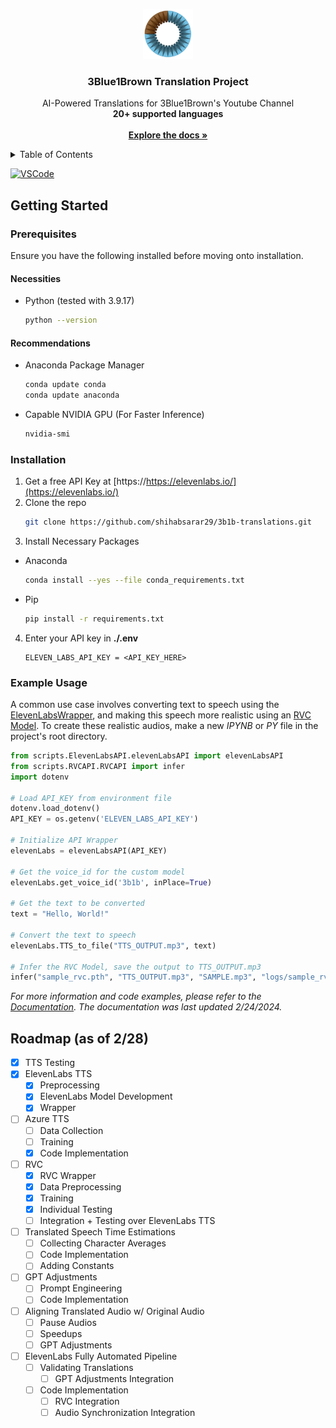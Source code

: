 <a name="readme-top"></a>


<!-- PROJECT LOGO -->

<div align="center">
  <a href="https://github.com/shihabsarar29/3b1b-translations/">
    <img src="docs/images/logo.png" alt="Logo" width="80" height="80">
  </a>

<h3 align="center">3Blue1Brown Translation Project</h3>

<p align="center">
    AI-Powered Translations for 3Blue1Brown's Youtube Channel<br>  <strong>20+ supported languages</strong> 
    <br />
    <br>
    <a href="docs/"><strong>Explore the docs »</strong></a>
  </p>
</div>



<!-- TABLE OF CONTENTS -->

<details>
  <summary>Table of Contents</summary>
  <ol>
    <li>
      <a href="#getting-started">Getting Started</a>
      <ul>
        <li><a href="#prerequisites">Prerequisites</a></li>
        <li><a href="#installation">Installation</a></li>
        <li><a href="#example-usage">Example Usage</a></li>
      </ul>
    </li>
    <li><a href="#roadmap">Roadmap</a></li>
  </ol>
</details>

<!---
Project Shields
-->
[![VSCode][vscode-shield]][vscode-url]

<!-- ABOUT THE PROJECT 
## About The Project

[![Product Name Screen Shot][product-screenshot]](https://example.com)

Here's a blank template to get started: To avoid retyping too much info. Do a search and replace with your text editor for the following: `github_username`, `repo_name`, `twitter_handle`, `linkedin_username`, `email_client`, `email`, `project_title`, `project_description`

<p align="right">(<a href="#readme-top">back to top</a>)</p>-->

<!-- GETTING STARTED -->

## <a name="started"></a>Getting Started

### Prerequisites

Ensure you have the following installed before moving onto installation.

#### Necessities

* Python (tested with 3.9.17)
  ```sh
  python --version
  ```

#### Recommendations

* Anaconda Package Manager
  ```sh
  conda update conda
  conda update anaconda
  ```
* Capable NVIDIA GPU (For Faster Inference)
  ```sh
  nvidia-smi
  ```

### Installation

1. Get a free API Key at [https://https://elevenlabs.io/](https://elevenlabs.io/)
2. Clone the repo
   ```sh
   git clone https://github.com/shihabsarar29/3b1b-translations.git
   ```
3. Install Necessary Packages
- Anaconda
  ```sh
  conda install --yes --file conda_requirements.txt
  ```
- Pip
  ```sh
  pip install -r requirements.txt
  ```
4. Enter your API key in **./.env**
   ```console
   ELEVEN_LABS_API_KEY = <API_KEY_HERE>
   ```

### Example Usage
A common use case involves converting text to speech using the [ElevenLabsWrapper](docs/ElevenLabsWrapper.md), and making this speech more realistic using an [RVC Model](docs/RVCWrapper.md). To create these realistic audios, make a new _IPYNB_ or _PY_ file in the project's root directory.
```Python
from scripts.ElevenLabsAPI.elevenLabsAPI import elevenLabsAPI
from scripts.RVCAPI.RVCAPI import infer
import dotenv

# Load API_KEY from environment file
dotenv.load_dotenv()
API_KEY = os.getenv('ELEVEN_LABS_API_KEY')

# Initialize API Wrapper
elevenLabs = elevenLabsAPI(API_KEY)

# Get the voice_id for the custom model
elevenLabs.get_voice_id('3b1b', inPlace=True)

# Get the text to be converted
text = "Hello, World!"

# Convert the text to speech
elevenLabs.TTS_to_file("TTS_OUTPUT.mp3", text)

# Infer the RVC Model, save the output to TTS_OUTPUT.mp3
infer("sample_rvc.pth", "TTS_OUTPUT.mp3", "SAMPLE.mp3", "logs/sample_rvc/rvc_idx.index", 0, -2, "rmvpe", 160, 3, 0, 1, 0.95, 0.33)
```

_For more information and code examples, please refer to the [Documentation](docs/). The documentation was last updated 2/24/2024._

<!-- ROADMAP -->

## Roadmap (as of 2/28)

- [x] TTS Testing
- [x] ElevenLabs TTS
  - [x] Preprocessing
  - [x] ElevenLabs Model Development
  - [x] Wrapper
- [ ] Azure TTS
  - [ ] Data Collection
  - [ ] Training
  - [x] Code Implementation 
- [ ] RVC
  - [x] RVC Wrapper
  - [x] Data Preprocessing
  - [x] Training
  - [x] Individual Testing
  - [ ] Integration + Testing over ElevenLabs TTS
- [ ] Translated Speech Time Estimations
  - [ ] Collecting Character Averages
  - [ ] Code Implementation
  - [ ] Adding Constants
- [ ] GPT Adjustments
  - [ ] Prompt Engineering
  - [ ] Code Implementation
- [ ] Aligning Translated Audio w/ Original Audio
  - [ ] Pause Audios
  - [ ] Speedups
  - [ ] GPT Adjustments
- [ ] ElevenLabs Fully Automated Pipeline
  - [ ] Validating Translations
    - [ ] GPT Adjustments Integration
  - [ ] Code Implementation
    - [ ] RVC Integration
    - [ ] Audio Synchronization Integration

<!-- Shields and URLs -->
[vscode-shield]: https://img.shields.io/badge/Open%20in%20VS%20Code-open-blue.svg?logo=visual-studio-code
[vscode-url]: https://github.dev/shihabsarar29/3b1b-translations
